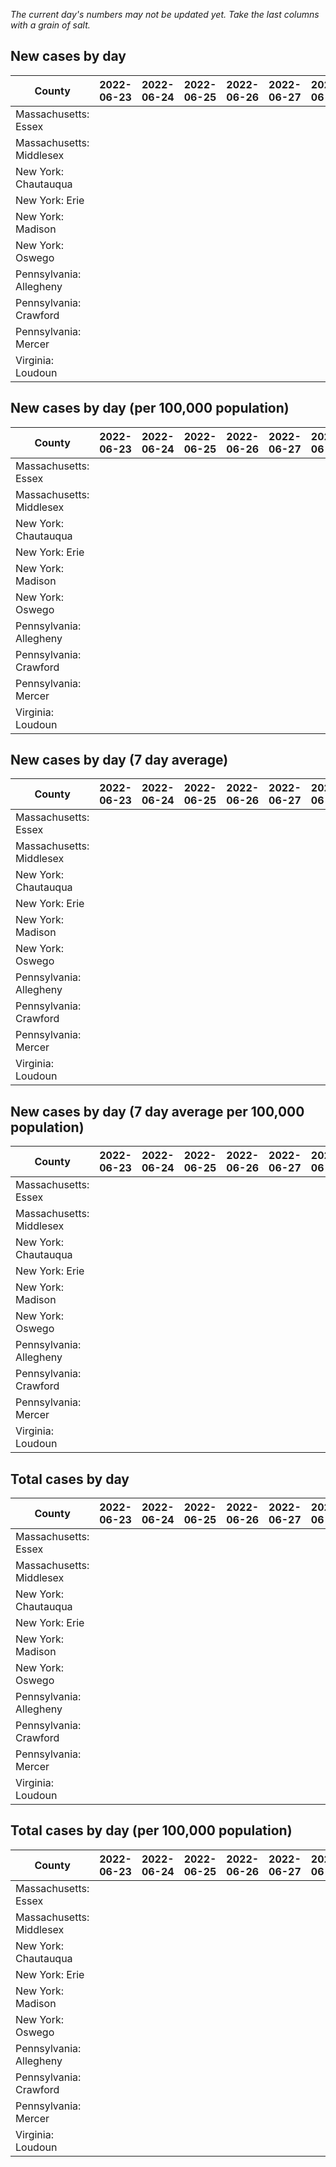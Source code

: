 _The current day's numbers may not be updated yet. Take the last columns with a grain of salt._
## New cases by day

| County | 2022-06-23 | 2022-06-24 | 2022-06-25 | 2022-06-26 | 2022-06-27 | 2022-06-28 | 2022-06-29 |
| --- | --- | --- | --- | --- | --- | --- | --- |
| Massachusetts: Essex |  |  |  |  |  |  |  |
| Massachusetts: Middlesex |  |  |  |  |  |  |  |
| New York: Chautauqua |  |  |  |  |  |  |  |
| New York: Erie |  |  |  |  |  |  |  |
| New York: Madison |  |  |  |  |  |  |  |
| New York: Oswego |  |  |  |  |  |  |  |
| Pennsylvania: Allegheny |  |  |  |  |  |  |  |
| Pennsylvania: Crawford |  |  |  |  |  |  |  |
| Pennsylvania: Mercer |  |  |  |  |  |  |  |
| Virginia: Loudoun |  |  |  |  |  |  |  |

## New cases by day (per 100,000 population)

| County | 2022-06-23 | 2022-06-24 | 2022-06-25 | 2022-06-26 | 2022-06-27 | 2022-06-28 | 2022-06-29 |
| --- | --- | --- | --- | --- | --- | --- | --- |
| Massachusetts: Essex |  |  |  |  |  |  |  |
| Massachusetts: Middlesex |  |  |  |  |  |  |  |
| New York: Chautauqua |  |  |  |  |  |  |  |
| New York: Erie |  |  |  |  |  |  |  |
| New York: Madison |  |  |  |  |  |  |  |
| New York: Oswego |  |  |  |  |  |  |  |
| Pennsylvania: Allegheny |  |  |  |  |  |  |  |
| Pennsylvania: Crawford |  |  |  |  |  |  |  |
| Pennsylvania: Mercer |  |  |  |  |  |  |  |
| Virginia: Loudoun |  |  |  |  |  |  |  |

## New cases by day (7 day average)

| County | 2022-06-23 | 2022-06-24 | 2022-06-25 | 2022-06-26 | 2022-06-27 | 2022-06-28 | 2022-06-29 |
| --- | --- | --- | --- | --- | --- | --- | --- |
| Massachusetts: Essex |  |  |  |  |  |  |  |
| Massachusetts: Middlesex |  |  |  |  |  |  |  |
| New York: Chautauqua |  |  |  |  |  |  |  |
| New York: Erie |  |  |  |  |  |  |  |
| New York: Madison |  |  |  |  |  |  |  |
| New York: Oswego |  |  |  |  |  |  |  |
| Pennsylvania: Allegheny |  |  |  |  |  |  |  |
| Pennsylvania: Crawford |  |  |  |  |  |  |  |
| Pennsylvania: Mercer |  |  |  |  |  |  |  |
| Virginia: Loudoun |  |  |  |  |  |  |  |

## New cases by day (7 day average per 100,000 population)

| County | 2022-06-23 | 2022-06-24 | 2022-06-25 | 2022-06-26 | 2022-06-27 | 2022-06-28 | 2022-06-29 |
| --- | --- | --- | --- | --- | --- | --- | --- |
| Massachusetts: Essex |  |  |  |  |  |  |  |
| Massachusetts: Middlesex |  |  |  |  |  |  |  |
| New York: Chautauqua |  |  |  |  |  |  |  |
| New York: Erie |  |  |  |  |  |  |  |
| New York: Madison |  |  |  |  |  |  |  |
| New York: Oswego |  |  |  |  |  |  |  |
| Pennsylvania: Allegheny |  |  |  |  |  |  |  |
| Pennsylvania: Crawford |  |  |  |  |  |  |  |
| Pennsylvania: Mercer |  |  |  |  |  |  |  |
| Virginia: Loudoun |  |  |  |  |  |  |  |

## Total cases by day

| County | 2022-06-23 | 2022-06-24 | 2022-06-25 | 2022-06-26 | 2022-06-27 | 2022-06-28 | 2022-06-29 |
| --- | --- | --- | --- | --- | --- | --- | --- |
| Massachusetts: Essex |  |  |  |  |  |  | 224859 |
| Massachusetts: Middlesex |  |  |  |  |  |  | 378960 |
| New York: Chautauqua |  |  |  |  |  |  | 25823 |
| New York: Erie |  |  |  |  |  |  | 237233 |
| New York: Madison |  |  |  |  |  |  | 14750 |
| New York: Oswego |  |  |  |  |  |  | 29633 |
| Pennsylvania: Allegheny |  |  |  |  |  |  | 289042 |
| Pennsylvania: Crawford |  |  |  |  |  |  | 20951 |
| Pennsylvania: Mercer |  |  |  |  |  |  | 24412 |
| Virginia: Loudoun |  |  |  |  |  |  | 79850 |

## Total cases by day (per 100,000 population)

| County | 2022-06-23 | 2022-06-24 | 2022-06-25 | 2022-06-26 | 2022-06-27 | 2022-06-28 | 2022-06-29 |
| --- | --- | --- | --- | --- | --- | --- | --- |
| Massachusetts: Essex |  |  |  |  |  |  | 28498.0 |
| Massachusetts: Middlesex |  |  |  |  |  |  | 23513.1 |
| New York: Chautauqua |  |  |  |  |  |  | 20348.6 |
| New York: Erie |  |  |  |  |  |  | 25822.6 |
| New York: Madison |  |  |  |  |  |  | 20791.9 |
| New York: Oswego |  |  |  |  |  |  | 24267.7 |
| Pennsylvania: Allegheny |  |  |  |  |  |  | 23769.0 |
| Pennsylvania: Crawford |  |  |  |  |  |  | 24756.3 |
| Pennsylvania: Mercer |  |  |  |  |  |  | 22309.5 |
| Virginia: Loudoun |  |  |  |  |  |  | 19308.9 |
